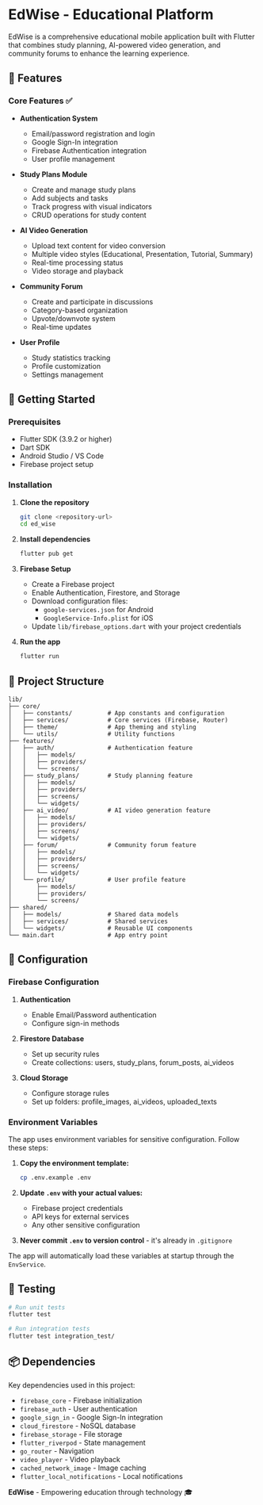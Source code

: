 # EdWise - Educational Platform

EdWise is a comprehensive educational mobile application built with Flutter that combines study planning, AI-powered video generation, and community forums to enhance the learning experience.

## 🚀 Features

### Core Features ✅
- **Authentication System**
  - Email/password registration and login
  - Google Sign-In integration
  - Firebase Authentication integration
  - User profile management

- **Study Plans Module**
  - Create and manage study plans
  - Add subjects and tasks
  - Track progress with visual indicators
  - CRUD operations for study content

- **AI Video Generation**
  - Upload text content for video conversion
  - Multiple video styles (Educational, Presentation, Tutorial, Summary)
  - Real-time processing status
  - Video storage and playback

- **Community Forum**
  - Create and participate in discussions
  - Category-based organization
  - Upvote/downvote system
  - Real-time updates

- **User Profile**
  - Study statistics tracking
  - Profile customization
  - Settings management

## 🚀 Getting Started

### Prerequisites

- Flutter SDK (3.9.2 or higher)
- Dart SDK
- Android Studio / VS Code
- Firebase project setup

### Installation

1. **Clone the repository**
   ```bash
   git clone <repository-url>
   cd ed_wise
   ```

2. **Install dependencies**
   ```bash
   flutter pub get
   ```

3. **Firebase Setup**
   - Create a Firebase project
   - Enable Authentication, Firestore, and Storage
   - Download configuration files:
     - `google-services.json` for Android
     - `GoogleService-Info.plist` for iOS
   - Update `lib/firebase_options.dart` with your project credentials

4. **Run the app**
   ```bash
   flutter run
   ```

## 📁 Project Structure

```
lib/
├── core/
│   ├── constants/          # App constants and configuration
│   ├── services/           # Core services (Firebase, Router)
│   ├── theme/              # App theming and styling
│   └── utils/              # Utility functions
├── features/
│   ├── auth/               # Authentication feature
│   │   ├── models/
│   │   ├── providers/
│   │   └── screens/
│   ├── study_plans/        # Study planning feature
│   │   ├── models/
│   │   ├── providers/
│   │   ├── screens/
│   │   └── widgets/
│   ├── ai_video/           # AI video generation feature
│   │   ├── models/
│   │   ├── providers/
│   │   ├── screens/
│   │   └── widgets/
│   ├── forum/              # Community forum feature
│   │   ├── models/
│   │   ├── providers/
│   │   ├── screens/
│   │   └── widgets/
│   └── profile/            # User profile feature
│       ├── models/
│       ├── providers/
│       └── screens/
├── shared/
│   ├── models/             # Shared data models
│   ├── services/           # Shared services
│   └── widgets/            # Reusable UI components
└── main.dart               # App entry point
```

## 🔧 Configuration

### Firebase Configuration

1. **Authentication**
   - Enable Email/Password authentication
   - Configure sign-in methods

2. **Firestore Database**
   - Set up security rules
   - Create collections: users, study_plans, forum_posts, ai_videos

3. **Cloud Storage**
   - Configure storage rules
   - Set up folders: profile_images, ai_videos, uploaded_texts

### Environment Variables

The app uses environment variables for sensitive configuration. Follow these steps:

1. **Copy the environment template:**
   ```bash
   cp .env.example .env
   ```

2. **Update `.env` with your actual values:**
   - Firebase project credentials
   - API keys for external services
   - Any other sensitive configuration

3. **Never commit `.env` to version control** - it's already in `.gitignore`

The app will automatically load these variables at startup through the `EnvService`.

## 🧪 Testing

```bash
# Run unit tests
flutter test

# Run integration tests
flutter test integration_test/
```

## 📦 Dependencies

Key dependencies used in this project:

- `firebase_core` - Firebase initialization
- `firebase_auth` - User authentication
- `google_sign_in` - Google Sign-In integration
- `cloud_firestore` - NoSQL database
- `firebase_storage` - File storage
- `flutter_riverpod` - State management
- `go_router` - Navigation
- `video_player` - Video playback
- `cached_network_image` - Image caching
- `flutter_local_notifications` - Local notifications

**EdWise** - Empowering education through technology 🎓